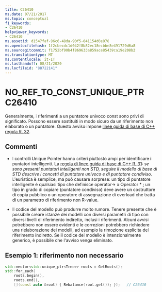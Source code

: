 ```yaml
---
title: C26410
ms.date: 07/21/2017
ms.topic: conceptual
f1_keywords:
- C26410
helpviewer_keywords:
- C26410
ms.assetid: d1547faf-96c6-48da-90f5-841154d0e878
ms.openlocfilehash: 1f2cbecdc1d042f8b82ec18ecbbe8e491729d6a8
ms.sourcegitcommit: f1752bf90b4f869633a859ace85439ca19e208b2
ms.translationtype: MT
ms.contentlocale: it-IT
ms.lasthandoff: 08/21/2020
ms.locfileid: "88722141"
---
```

# <a name="c26410--no_ref_to_const_unique_ptr"></a>NO_REF_TO_CONST_UNIQUE_PTR C26410

Generalmente, i riferimenti a un puntatore univoco const sono privi di significato. Possono essere sostituiti in modo sicuro da un riferimento non elaborato o un puntatore. Questo avviso impone [linee guida di base di C++ regola R. 32](https://github.com/isocpp/CppCoreGuidelines/blob/master/CppCoreGuidelines.md#r32-take-a-unique_ptrwidget-parameter-to-express-that-a-function-assumes-ownership-of-a-widget).

## <a name="remarks"></a>Commenti

- I controlli Unique Pointer hanno criteri piuttosto ampi per identificare i puntatori intelligenti. La [regola di linee guida di base di C++ R. 31](https://github.com/isocpp/CppCoreGuidelines/blob/master/CppCoreGuidelines.md#r31-if-you-have-non-std-smart-pointers-follow-the-basic-pattern-from-std): *se sono presenti puntatori intelligenti non STD, seguire il modello di base di STD descrive i concetti di puntatore univoco e di puntatore condiviso*. L'euristica è semplice, ma può causare sorprese: un tipo di puntatore intelligente è qualsiasi tipo che definisce operator-> o Operator \* ; un tipo in grado di copiare (puntatore condiviso) deve avere un costruttore di copia pubblico o un operatore di assegnazione di overload che tratta di un parametro di riferimento non R-value.

- Il codice del modello può produrre molto rumore. Tenere presente che è possibile creare istanze dei modelli con diversi parametri di tipo con diversi livelli di riferimento indiretto, inclusi i riferimenti. Alcuni avvisi potrebbero non essere evidenti e le correzioni potrebbero richiedere una rielaborazione dei modelli, ad esempio la rimozione esplicita del riferimento indiretto. Se il codice del modello è intenzionalmente generico, è possibile che l'avviso venga eliminato.

## <a name="example-1-unnecessary-reference"></a>Esempio 1: riferimento non necessario

```cpp
std::vector<std::unique_ptr<Tree>> roots = GetRoots();
std::for_each(
    roots.begin(),
    roots.end(),
    [](const auto &root) { Rebalance(root.get()); });   // C26410
```

